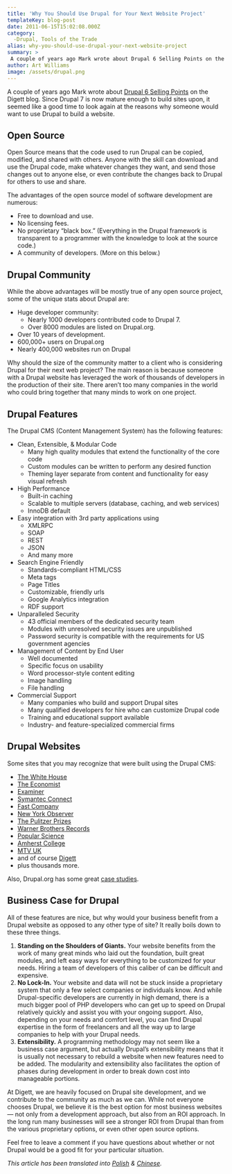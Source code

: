 ```yaml
---
title: 'Why You Should Use Drupal for Your Next Website Project'
templateKey: blog-post
date: 2011-06-15T15:02:08.000Z
category: 
  -Drupal, Tools of the Trade
alias: why-you-should-use-drupal-your-next-website-project
summary: > 
 A couple of years ago Mark wrote about Drupal 6 Selling Points on the Digett blog. Since Drupal 7 is now mature enough to build sites upon, it seemed like a good time to look again at the reasons why someone would want to use Drupal to build a website.
author: Art Williams
image: /assets/drupal.png
---
```


A couple of years ago Mark wrote about [Drupal 6 Selling Points](/insights/drupal-selling-points) on the Digett blog. Since Drupal 7 is now mature enough to build sites upon, it seemed like a good time to look again at the reasons why someone would want to use Drupal to build a website.

Open Source
-----------

Open Source means that the code used to run Drupal can be copied, modified, and shared with others. Anyone with the skill can download and use the Drupal code, make whatever changes they want, and send those changes out to anyone else, or even contribute the changes back to Drupal for others to use and share.

The advantages of the open source model of software development are numerous:

*   Free to download and use.
*   No licensing fees.
*   No proprietary “black box.” (Everything in the Drupal framework is transparent to a programmer with the knowledge to look at the source code.)
*   A community of developers. (More on this below.)

Drupal Community
----------------

While the above advantages will be mostly true of any open source project, some of the unique stats about Drupal are:

*   Huge developer community:
    *   Nearly 1000 developers contributed code to Drupal 7.
    *   Over 8000 modules are listed on Drupal.org.
*   Over 10 years of development.
*   600,000+ users on Drupal.org
*   Nearly 400,000 websites run on Drupal

Why should the size of the community matter to a client who is considering Drupal for their next web project? The main reason is because someone with a Drupal website has leveraged the work of thousands of developers in the production of their site. There aren’t too many companies in the world who could bring together that many minds to work on one project.

Drupal Features
---------------

The Drupal CMS (Content Management System) has the following features:

*   Clean, Extensible, & Modular Code
    *   Many high quality modules that extend the functionality of the core code
    *   Custom modules can be written to perform any desired function
    *   Theming layer separate from content and functionality for easy visual refresh
*   High Performance
    *   Built-in caching
    *   Scalable to multiple servers (database, caching, and web services)
    *   InnoDB default
*   Easy integration with 3rd party applications using
    *   XMLRPC
    *   SOAP
    *   REST
    *   JSON
    *   And many more
*   Search Engine Friendly
    *   Standards-compliant HTML/CSS
    *   Meta tags
    *   Page Titles
    *   Customizable, friendly urls
    *   Google Analytics integration
    *   RDF support
*   Unparalleled Security
    *   43 official members of the dedicated security team
    *   Modules with unresolved security issues are unpublished
    *   Password security is compatible with the requirements for US government agencies
*   Management of Content by End User
    *   Well documented
    *   Specific focus on usability
    *   Word processor-style content editing
    *   Image handling
    *   File handling
*   Commercial Support
    *   Many companies who build and support Drupal sites
    *   Many qualified developers for hire who can customize Drupal code
    *   Training and educational support available
    *   Industry- and feature-specialized commercial firms

Drupal Websites
---------------

Some sites that you may recognize that were built using the Drupal CMS:

*   [The White House](http://www.whitehouse.gov/)
*   [The Economist](http://www.economist.com/)
*   [Examiner](http://www.examiner.com)
*   [Symantec Connect](http://www.symantec.com/connect/)
*   [Fast Company](http://www.fastcompany.com/)
*   [New York Observer](http://observer.com/)
*   [The Pulitzer Prizes](http://www.pulitzer.org/)
*   [Warner Brothers Records](http://www.warnerbrosrecords.com/)
*   [Popular Science](http://www.popsci.com/)
*   [Amherst College](https://www.amherst.edu/)
*   [MTV UK](http://www.mtv.co.uk/)
*   and of course [Digett](https://www.digett.com)
*   plus thousands more.

Also, Drupal.org has some great [case studies](https://www.drupal.org/case-studies).

Business Case for Drupal
------------------------

All of these features are nice, but why would your business benefit from a Drupal website as opposed to any other type of site? It really boils down to these three things.

1.  **Standing on the Shoulders of Giants.** Your website benefits from the work of many great minds who laid out the foundation, built great modules, and left easy ways for everything to be customized for your needs. Hiring a team of developers of this caliber of can be difficult and expensive.
2.  **No Lock-In.** Your website and data will not be stuck inside a proprietary system that only a few select companies or individuals know. And while Drupal-specific developers are currently in high demand, there is a much bigger pool of PHP developers who can get up to speed on Drupal relatively quickly and assist you with your ongoing support. Also, depending on your needs and comfort level, you can find Drupal expertise in the form of freelancers and all the way up to large companies to help with your Drupal needs.
3.  **Extensibility.** A programming methodology may not seem like a business case argument, but actually Drupal’s extensibility means that it is usually not necessary to rebuild a website when new features need to be added. The modularity and extensibility also facilitates the option of phases during development in order to break down cost into manageable portions.

At Digett, we are heavily focused on Drupal site development, and we contribute to the community as much as we can. While not everyone chooses Drupal, we believe it is the best option for most business websites — not only from a development approach, but also from an ROI approach. In the long run many businesses will see a stronger ROI from Drupal than from the various proprietary options, or even other open source options.

Feel free to leave a comment if you have questions about whether or not Drupal would be a good fit for your particular situation.

_This article has been translated into [Polish](http://drupal.pl/artykul/dlaczego-w-nastepnym-projekcie-powinienes-uzyc-drupala) & [Chinese](http://blue-pal.com/article/37226)._